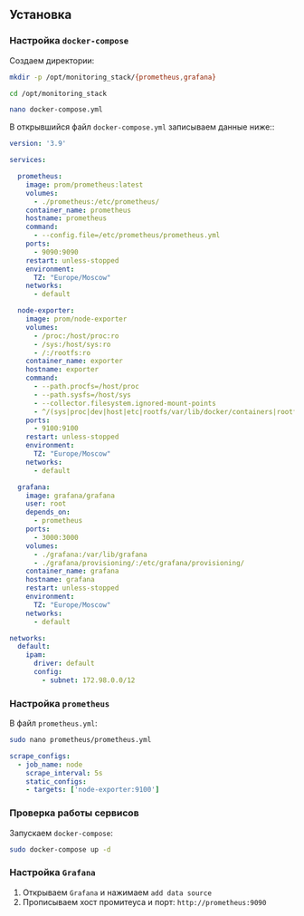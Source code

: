 ## Установка

### Настройка `docker-compose`
Создаем директории:
```bash
mkdir -p /opt/monitoring_stack/{prometheus,grafana}

cd /opt/monitoring_stack

nano docker-compose.yml
```

В открывшийся файл `docker-compose.yml` записываем данные ниже::
```yml
version: '3.9'

services:

  prometheus:
    image: prom/prometheus:latest
    volumes:
      - ./prometheus:/etc/prometheus/
    container_name: prometheus
    hostname: prometheus
    command:
      - --config.file=/etc/prometheus/prometheus.yml
    ports:
      - 9090:9090
    restart: unless-stopped
    environment:
      TZ: "Europe/Moscow"
    networks:
      - default

  node-exporter:
    image: prom/node-exporter
    volumes:
      - /proc:/host/proc:ro
      - /sys:/host/sys:ro
      - /:/rootfs:ro
    container_name: exporter
    hostname: exporter
    command:
      - --path.procfs=/host/proc
      - --path.sysfs=/host/sys
      - --collector.filesystem.ignored-mount-points
      - ^/(sys|proc|dev|host|etc|rootfs/var/lib/docker/containers|rootfs/var/lib/docker/overlay2|rootfs/run/docker/netns|rootfs/var/lib/docker/aufs)($$|/)
    ports:
      - 9100:9100
    restart: unless-stopped
    environment:
      TZ: "Europe/Moscow"
    networks:
      - default

  grafana:
    image: grafana/grafana
    user: root
    depends_on:
      - prometheus
    ports:
      - 3000:3000
    volumes:
      - ./grafana:/var/lib/grafana
      - ./grafana/provisioning/:/etc/grafana/provisioning/
    container_name: grafana
    hostname: grafana
    restart: unless-stopped
    environment:
      TZ: "Europe/Moscow"
    networks:
      - default

networks:
  default:
    ipam:
      driver: default
      config:
        - subnet: 172.98.0.0/12

```

### Настройка `prometheus`

В файл `prometheus.yml`:
```bash
sudo nano prometheus/prometheus.yml
```

```yml
scrape_configs:
  - job_name: node
    scrape_interval: 5s
    static_configs:
    - targets: ['node-exporter:9100']
```

### Проверка работы сервисов
Запускаем `docker-compose`:
```bash
sudo docker-compose up -d
```

### Настройка `Grafana`

1) Открываем `Grafana` и нажимаем `add data source`
2) Прописываем хост промитеуса и порт:
	`http://prometheus:9090`
